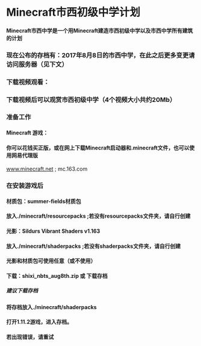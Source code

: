 # Minecraft市西初级中学计划
#### Minecraft市西中学是一个用Minecraft建造市西初级中学以及市西中学所有建筑的计划
### 现在公布的存档有：2017年8月8日的市西中学，在此之后更多变更请访问服务器（见下文）
### 下载视频观看：
### 下载视频后可以观赏市西初级中学（4个视频大小共约20Mb）
### 准备工作
#### Minecraft 游戏：
#### 你可以花钱买正版，或在网上下载Minecraft启动器和.minecraft文件，也可以使用网易代理版
www.minecraft.net ; mc.163.com
### 在安装游戏后
#### 材质包：summer-fields材质包
#### 放入./minecraft/resourcepacks ;若没有resourcepacks文件夹，请自行创建
#### 光影：Sildurs Vibrant Shaders v1.163
#### 放入./minecraft/shaderpacks ;若没有shaderpacks文件夹，请自行创建
#### 光影和材质包可使用任意（或不使用）
#### 下载：shixi_nbts_aug8th.zip 或 下载存档
##### 建议下载存档
#### 将存档放入./minecraft/shaderpacks
#### 打开1.11.2游戏，进入存档。
#### 若出现错误，请重试
